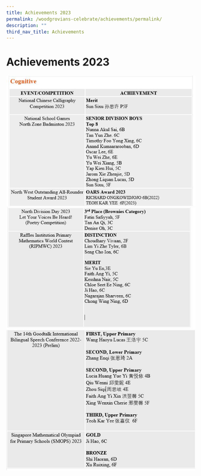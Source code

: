 ```yaml
---
title: Achievements 2023
permalink: /woodgrovians-celebrate/achievements/permalink/
description: ""
third_nav_title: Achievements
---
```

# **Achievements 2023**

![](/images/Achievements%202023/capture%201.JPG)
![](/images/Achievements%202023/capture%201a.JPG)
![](/images/Achievements%202023/capture%201b.JPG)
